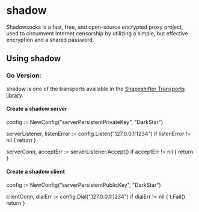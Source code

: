 # shadow

Shadowsocks is a fast, free, and open-source encrypted proxy project, used to circumvent Internet censorship by utilizing a simple, but effective encryption and a shared password.

## Using shadow

### Go Version:

shadow is one of the transports available in the [Shapeshifter Transports library](https://github.com/OperatorFoundation/shapeshifter-transports).

#### Create a shadow server

config := NewConfig("serverPersistentPrivateKey", "DarkStar")

serverListener, listenError := config.Listen("127.0.0.1:1234")
if listenError != nil {
    return
}

serverConn, acceptErr := serverListener.Accept()
if acceptErr != nil {
    return
}

#### Create a shadow client

config := NewConfig("serverPersistentPublicKey", "DarkStar")

clientConn, dialErr := config.Dial("127.0.0.1:1234")
if dialErr != nil {
    t.Fail()
    return
}
